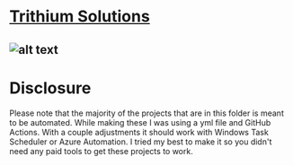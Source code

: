 # <ins>**Trithium Solutions**<ins> 

## ![alt text](https://media.licdn.com/dms/image/C4E0BAQGDMksu6hPR4A/company-logo_200_200/0/1528226910847?e=2147483647&v=beta&t=6tGpwPN2XoGGsb8MZlKhROptAkC2ZOvLE3tmIRgkzBU)
 
# **Disclosure**

Please note that the majority of the projects that are in this folder is meant to be automated. While making these I was using a yml file and GitHub Actions.
With a couple adjustments it should work with Windows Task Scheduler or Azure Automation. 
I tried my best to make it so you didn't need any paid tools to get these projects to work.
